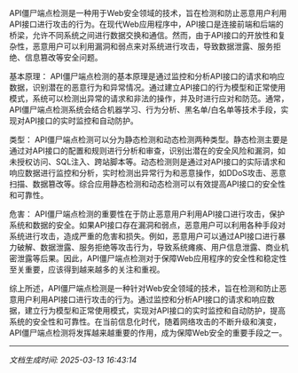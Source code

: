 API僵尸端点检测是一种用于Web安全领域的技术，旨在检测和防止恶意用户利用API接口进行攻击的行为。在现代Web应用程序中，API接口是连接前端和后端的桥梁，允许不同系统之间进行数据交换和通信。然而，由于API接口的开放性和复杂性，恶意用户可以利用漏洞和弱点来对系统进行攻击，导致数据泄露、服务拒绝、信息篡改等安全问题。

基本原理：
API僵尸端点检测的基本原理是通过监控和分析API接口的请求和响应数据，识别潜在的恶意行为和异常情况。通过建立API接口的行为模型和正常使用模式，系统可以检测出异常的请求和非法的操作，并及时进行应对和防范。通常，API僵尸端点检测系统会结合机器学习、行为分析、黑名单/白名单等技术手段，实现对API接口的实时监控和自动防护。

类型：
API僵尸端点检测可以分为静态检测和动态检测两种类型。静态检测主要是通过对API接口的配置和规则进行分析和审查，识别出潜在的安全风险和漏洞，如未授权访问、SQL注入、跨站脚本等。动态检测则是通过对API接口的实际请求和响应数据进行监控和分析，实时检测出异常行为和恶意操作，如DDoS攻击、恶意扫描、数据篡改等。综合应用静态检测和动态检测可以有效提高API接口的安全性和可靠性。

危害：
API僵尸端点检测的重要性在于防止恶意用户利用API接口进行攻击，保护系统和数据的安全。如果API接口存在漏洞和弱点，恶意用户可以利用各种手段对系统进行攻击，造成严重的危害和损失。例如，恶意用户可以通过API接口进行暴力破解、数据泄露、服务拒绝等攻击行为，导致系统瘫痪、用户信息泄露、商业机密泄露等后果。因此，API僵尸端点检测对于保障Web应用程序的安全性和稳定性至关重要，应该得到越来越多的关注和重视。

综上所述，API僵尸端点检测是一种针对Web安全领域的技术，旨在检测和防止恶意用户利用API接口进行攻击的行为。通过监控和分析API接口的请求和响应数据，建立行为模型和正常使用模式，实现对API接口的实时监控和自动防护，提高系统的安全性和可靠性。在当前信息化时代，随着网络攻击的不断升级和演变，API僵尸端点检测将发挥越来越重要的作用，成为保障Web安全的重要手段之一。

---

*文档生成时间: 2025-03-13 16:43:14*












